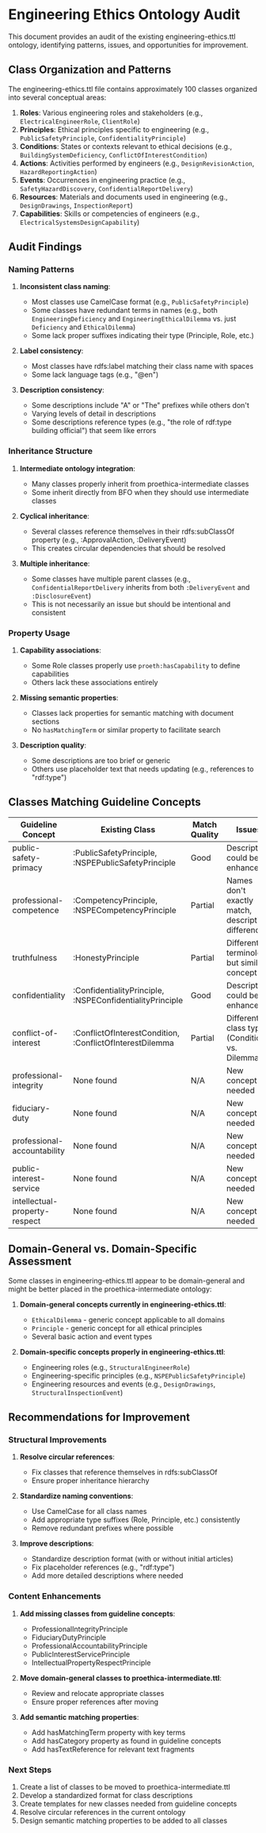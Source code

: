# Engineering Ethics Ontology Audit

This document provides an audit of the existing engineering-ethics.ttl ontology, identifying patterns, issues, and opportunities for improvement.

## Class Organization and Patterns

The engineering-ethics.ttl file contains approximately 100 classes organized into several conceptual areas:

1. **Roles**: Various engineering roles and stakeholders (e.g., `ElectricalEngineerRole`, `ClientRole`)
2. **Principles**: Ethical principles specific to engineering (e.g., `PublicSafetyPrinciple`, `ConfidentialityPrinciple`)
3. **Conditions**: States or contexts relevant to ethical decisions (e.g., `BuildingSystemDeficiency`, `ConflictOfInterestCondition`)
4. **Actions**: Activities performed by engineers (e.g., `DesignRevisionAction`, `HazardReportingAction`)
5. **Events**: Occurrences in engineering practice (e.g., `SafetyHazardDiscovery`, `ConfidentialReportDelivery`)
6. **Resources**: Materials and documents used in engineering (e.g., `DesignDrawings`, `InspectionReport`)
7. **Capabilities**: Skills or competencies of engineers (e.g., `ElectricalSystemsDesignCapability`)

## Audit Findings

### Naming Patterns

1. **Inconsistent class naming**:
   - Most classes use CamelCase format (e.g., `PublicSafetyPrinciple`)
   - Some classes have redundant terms in names (e.g., both `EngineeringDeficiency` and `EngineeringEthicalDilemma` vs. just `Deficiency` and `EthicalDilemma`)
   - Some lack proper suffixes indicating their type (Principle, Role, etc.)

2. **Label consistency**:
   - Most classes have rdfs:label matching their class name with spaces
   - Some lack language tags (e.g., "@en")

3. **Description consistency**:
   - Some descriptions include "A" or "The" prefixes while others don't
   - Varying levels of detail in descriptions
   - Some descriptions reference types (e.g., "the role of rdf:type building official") that seem like errors

### Inheritance Structure

1. **Intermediate ontology integration**:
   - Many classes properly inherit from proethica-intermediate classes
   - Some inherit directly from BFO when they should use intermediate classes

2. **Cyclical inheritance**:
   - Several classes reference themselves in their rdfs:subClassOf property (e.g., :ApprovalAction, :DeliveryEvent)
   - This creates circular dependencies that should be resolved

3. **Multiple inheritance**:
   - Some classes have multiple parent classes (e.g., `ConfidentialReportDelivery` inherits from both `:DeliveryEvent` and `:DisclosureEvent`)
   - This is not necessarily an issue but should be intentional and consistent

### Property Usage

1. **Capability associations**:
   - Some Role classes properly use `proeth:hasCapability` to define capabilities
   - Others lack these associations entirely

2. **Missing semantic properties**:
   - Classes lack properties for semantic matching with document sections
   - No `hasMatchingTerm` or similar property to facilitate search

3. **Description quality**:
   - Some descriptions are too brief or generic
   - Others use placeholder text that needs updating (e.g., references to "rdf:type")

## Classes Matching Guideline Concepts

| Guideline Concept | Existing Class | Match Quality | Issues |
|-------------------|----------------|---------------|--------|
| public-safety-primacy | :PublicSafetyPrinciple, :NSPEPublicSafetyPrinciple | Good | Description could be enhanced |
| professional-competence | :CompetencyPrinciple, :NSPECompetencyPrinciple | Partial | Names don't exactly match, description differences |
| truthfulness | :HonestyPrinciple | Partial | Different terminology but similar concept |
| confidentiality | :ConfidentialityPrinciple, :NSPEConfidentialityPrinciple | Good | Description could be enhanced |
| conflict-of-interest | :ConflictOfInterestCondition, :ConflictOfInterestDilemma | Partial | Different class types (Condition vs. Dilemma) |
| professional-integrity | None found | N/A | New concept needed |
| fiduciary-duty | None found | N/A | New concept needed |
| professional-accountability | None found | N/A | New concept needed |
| public-interest-service | None found | N/A | New concept needed |
| intellectual-property-respect | None found | N/A | New concept needed |

## Domain-General vs. Domain-Specific Assessment

Some classes in engineering-ethics.ttl appear to be domain-general and might be better placed in the proethica-intermediate ontology:

1. **Domain-general concepts currently in engineering-ethics.ttl**:
   - `EthicalDilemma` - generic concept applicable to all domains
   - `Principle` - generic concept for all ethical principles
   - Several basic action and event types

2. **Domain-specific concepts properly in engineering-ethics.ttl**:
   - Engineering roles (e.g., `StructuralEngineerRole`)
   - Engineering-specific principles (e.g., `NSPEPublicSafetyPrinciple`)
   - Engineering resources and events (e.g., `DesignDrawings`, `StructuralInspectionEvent`)

## Recommendations for Improvement

### Structural Improvements

1. **Resolve circular references**:
   - Fix classes that reference themselves in rdfs:subClassOf
   - Ensure proper inheritance hierarchy

2. **Standardize naming conventions**:
   - Use CamelCase for all class names
   - Add appropriate type suffixes (Role, Principle, etc.) consistently
   - Remove redundant prefixes where possible

3. **Improve descriptions**:
   - Standardize description format (with or without initial articles)
   - Fix placeholder references (e.g., "rdf:type")
   - Add more detailed descriptions where needed

### Content Enhancements

1. **Add missing classes from guideline concepts**:
   - ProfessionalIntegrityPrinciple
   - FiduciaryDutyPrinciple
   - ProfessionalAccountabilityPrinciple
   - PublicInterestServicePrinciple
   - IntellectualPropertyRespectPrinciple

2. **Move domain-general classes to proethica-intermediate.ttl**:
   - Review and relocate appropriate classes
   - Ensure proper references after moving

3. **Add semantic matching properties**:
   - Add hasMatchingTerm property with key terms
   - Add hasCategory property as found in guideline concepts
   - Add hasTextReference for relevant text fragments

### Next Steps

1. Create a list of classes to be moved to proethica-intermediate.ttl
2. Develop a standardized format for class descriptions
3. Create templates for new classes needed from guideline concepts
4. Resolve circular references in the current ontology
5. Design semantic matching properties to be added to all classes
